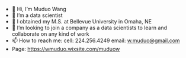 - 👋 Hi, I’m Muduo Wang
- 👀 I’m a data scientist
- 🌱 I obtained my M.S. at Bellevue University in Omaha, NE
- 💞️ I’m looking to join a company as a data scientists to learn and collaborate on any kind of work
- 📫 How to reach me:
      cell: 224.256.4249
      email: w.muduo@gmail.com
- Page:
https://wmuduo.wixsite.com/muduow
